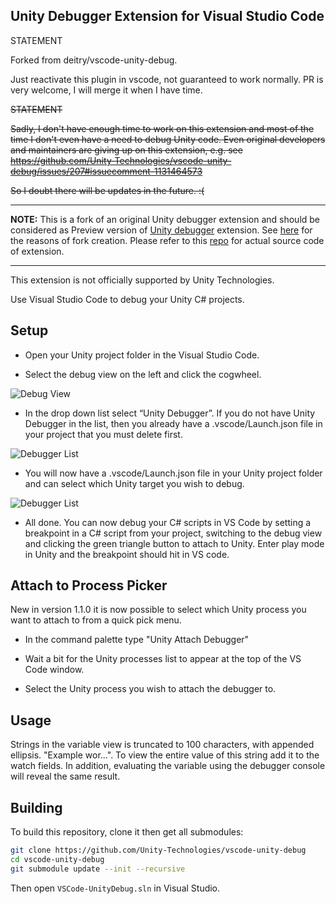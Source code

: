 ## Unity Debugger Extension for Visual Studio Code

STATEMENT

Forked from deitry/vscode-unity-debug.

Just reactivate this plugin in vscode, not guaranteed to work normally. PR is very welcome, I will merge it when I have time.

~~STATEMENT~~

~~Sadly, I don't have enough time to work on this extension and most of the time I don't even have a need to debug Unity code. 
Even original developers and maintainers are giving up on this extension, e.g. see https://github.com/Unity-Technologies/vscode-unity-debug/issues/207#issuecomment-1131464573~~

~~So I doubt there will be updates in the future. :(~~

---

**NOTE:** This is a fork of an original Unity debugger extension and should be considered as Preview version of [Unity debugger](https://marketplace.visualstudio.com/items?itemName=Unity.unity-debug) extension. See [here](https://github.com/Unity-Technologies/vscode-unity-debug/issues/183) for the reasons of fork creation. Please refer to this [repo](https://github.com/deitry/vscode-unity-debug) for actual source code of extension.

---

This extension is not officially supported by Unity Technologies.

Use Visual Studio Code to debug your Unity C# projects.

## Setup

- Open your Unity project folder in the Visual Studio Code.

- Select the debug view on the left and click the cogwheel.

![Debug View](Screenshots/vscode-debug-view.png)

- In the drop down list select “Unity Debugger”. If you do not have Unity Debugger in the list, then you already have a .vscode/Launch.json file in your project that you must delete first.

![Debugger List](Screenshots/vscode-debugger-list.png)

- You will now have a .vscode/Launch.json file in your Unity project folder and can select which Unity target you wish to debug.

![Debugger List](Screenshots/vscode-debugger-unity.png)

- All done. You can now debug your C# scripts in VS Code by setting a breakpoint in a C# script from your project, switching to the debug view and clicking the green triangle button to attach to Unity. Enter play mode in Unity and the breakpoint should hit in VS code.

## Attach to Process Picker

New in version 1.1.0 it is now possible to select which Unity process you want to attach to from a quick pick menu.

- In the command palette type "Unity Attach Debugger"

- Wait a bit for the Unity processes list to appear at the top of the VS Code window.

- Select the Unity process you wish to attach the debugger to.

## Usage

Strings in the variable view is truncated to 100 characters, with appended ellipsis. "Example wor...". To view the entire value of this string add it to the watch fields. In addition, evaluating the variable using the debugger console will reveal the same result.

## Building

To build this repository, clone it then get all submodules:

```bash
git clone https://github.com/Unity-Technologies/vscode-unity-debug
cd vscode-unity-debug
git submodule update --init --recursive
```
Then open `VSCode-UnityDebug.sln` in Visual Studio.
